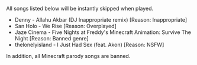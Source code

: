 All songs listed below will be instantly skipped when played.

* Denny - Allahu Akbar (DJ Inappropriate remix) [Reason: Inappropriate]
* San Holo - We Rise [Reason: Overplayed]
* Jaze Cinema - Five Nights at Freddy's Minecraft Animation: Survive The Night [Reason: Banned genre]
* thelonelyisland - I Just Had Sex (feat. Akon) [Reason: NSFW]

In addition, all Minecraft parody songs are banned.
